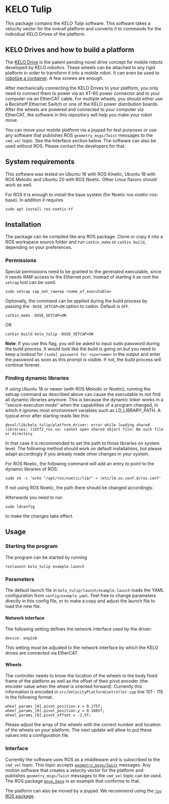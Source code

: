 # KELO Tulip

This package contains the *KELO Tulip* software. This software takes a velocity vector for the overall platform and converts it to commands for the individual KELO Drives of the platform. 

## KELO Drives and how to build a platform
The [KELO Drive](https://www.kelo-robotics.com/technologies/#kelo-drives) is the patent pending novel drive concept for mobile robots developed by KELO robotics. These wheels can be attached to any rigid platform in order to transform it into a mobile robot. It can even be used to [robotize a container](https://www.kelo-robotics.com/customized-designs/#robotized-material-container). A few screws are enough.

After mechanically connecting the KELO Drives to your platform, you only need to connect them to power via an XT-60 power connector and to your computer via an EtherCAT cable. For multiple wheels, you should either use a Beckhoff Ethernet Switch or one of the KELO power distribution boards. After the wheels are powered and connected to your computer via EtherCAT, the software in this repository will help you make your robot move. 

You can move your mobile platform via a joypad for test purposes or use any software that publishes ROS `geometry_msgs/Twist` messages to the `cmd_vel` topic. See the Interface section below. The software can also be used without ROS. Please contact the developers for that.

## System requirements

This software was tested on Ubuntu 16 with ROS Kinetic, Ubuntu 18 with ROS Melodic and Ubuntu 20 with ROS Noetic. Other Linux flavors should work as well.

For ROS it is enough to install the base system (for Noetic ros-noetic-ros-base). In addition it requires

```
sudo apt install ros-noetic-tf
```

## Installation

The package can be compiled like any ROS package. Clone or copy it into a ROS workspace source folder and run `catkin_make` or `catkin build`, depending on your preferences.


### Permissions

Special permissions need to be granted to the generated executable, since it needs *RAW* access to the Ethernet port. Instead of starting it as root the `setcap` tool can be used:
 
```
sudo setcap cap_net_raw+ep <name_of_executable>
```

Optionally, the command can be applied during the build process by passing the `-DUSE_SETCAP=ON` option to catkin. Default is `OFF`.

```
catkin_make -DUSE_SETCAP=ON
```
OR
```
catkin build kelo_tulip -DUSE_SETCAP=ON
```

**Note**: If you use this flag, you will be asked to input sudo password during
the build process. It would look like the build is going on but you need to keep
a lookout for `[sudo] password for <username>` in the output and enter the
password as soon as this prompt is visible. If not, the build process will
continue forever.

### Finding dynamic libraries

If using Ubuntu 18 or newer (with ROS Melodic or Noetic), running the setcap command as described above can cause the executable to not find all dynamic libraries anymore. This is because the dynamic linker works in a "secure-execution mode" when the capabilities of a program changed, in which it ignores most environment variables such as LD_LIBRARY_PATH. A typical error after starting reads like this:

```
devel/lib/kelo_tulip/platform_driver: error while loading shared libraries: libtf2_ros.so: cannot open shared object file: No such file or directory
```


In that case it is recommended to set the path to those libraries on system level. The following method should work on default installations, but please adapt accordingly if you already made other changes in your system.

For ROS Noetic, the following command will add an entry to point to the dynamic libraries of ROS:

```
sudo sh -c 'echo "/opt/ros/noetic/lib/" > /etc/ld.so.conf.d/ros.conf'
```

If not using ROS Noetic, the path there should be changed accordingly.

Afterwards you need to run

```
sudo ldconfig
```

to make the changes take effect.

## Usage
### Starting the program

The program can be started by running

```
roslaunch kelo_tulip example.launch
```

### Parameters

The default launch file in `kelo_tulip/launch/example.launch` loads the YAML configuration from `config/example.yaml`. Feel free to change parameters directly in this config file, or to make a copy and adjust the launch file to load the new file.

#### Network interface

The following setting defines the network interface used by the driver:

```
device: enp2s0
```

This setting must be adjusted to the network interface by which the KELO drives are connected via EtherCAT.

#### Wheels

The controller needs to know the location of the wheels in the body fixed frame of the platform as well as the offset of their pivot encoder (the encoder value when the wheel is oriented forward). Currently this information is encoded in `src/VelocityPlatformController.cpp` line 101 - 115 in the following format. 

```
wheel_params_[0].pivot_position.x = 0.175f;
wheel_params_[0].pivot_position.y = 0.1605f;
wheel_params_[0].pivot_offset = -2.5f;

```
Please adjust the array of the wheels with the correct number and location of the wheels on your platform. The next update will allow to put these values into a configuration file. 


### Interface

Currently the software uses ROS as a middleware and is subscribed to the `cmd_vel` topic. This topic accepts [`geometry_msgs/Twist`](http://docs.ros.org/en/melodic/api/geometry_msgs/html/msg/Twist.html) messages. Any motion software that creates a velocity vector for the platform and publishes `geometry_msgs/Twist` messages to the `cmd_vel` topic can be used. The ROS package [`move_base`](http://wiki.ros.org/move_base) is an example that conforms to that. 

The platform can also be moved by a joypad. We recommend using the [`joy` ROS package](http://wiki.ros.org/joy).
